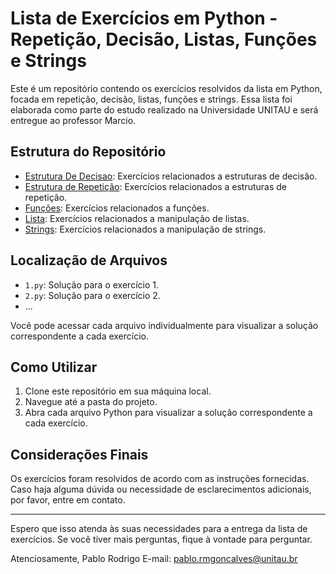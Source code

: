 # Lista de Exercícios em Python - Repetição, Decisão, Listas, Funções e Strings

Este é um repositório contendo os exercícios resolvidos da lista em Python, focada em repetição, decisão, listas, funções e strings. Essa lista foi elaborada como parte do estudo realizado na Universidade UNITAU e será entregue ao professor Marcio.

## Estrutura do Repositório

- [Estrutura De Decisao](./Estrutura%20De%20Decisao): Exercícios relacionados a estruturas de decisão.
- [Estrutura de Repetição](./Estrutura%20de%20Repeti%C3%A7%C3%A3o): Exercícios relacionados a estruturas de repetição.
- [Funções](./Fun%C3%A7%C3%B5es): Exercícios relacionados a funções.
- [Lista](./Lista): Exercícios relacionados a manipulação de listas.
- [Strings](./Strings): Exercícios relacionados a manipulação de strings.

## Localização de Arquivos

- `1.py`: Solução para o exercício 1.
- `2.py`: Solução para o exercício 2.
- ...

Você pode acessar cada arquivo individualmente para visualizar a solução correspondente a cada exercício.

## Como Utilizar

1. Clone este repositório em sua máquina local.
2. Navegue até a pasta do projeto.
3. Abra cada arquivo Python para visualizar a solução correspondente a cada exercício.

## Considerações Finais

Os exercícios foram resolvidos de acordo com as instruções fornecidas. Caso haja alguma dúvida ou necessidade de esclarecimentos adicionais, por favor, entre em contato.

---
Espero que isso atenda às suas necessidades para a entrega da lista de exercícios. Se você tiver mais perguntas, fique à vontade para perguntar.

Atenciosamente,
Pablo Rodrigo
E-mail: <pablo.rmgoncalves@unitau.br>
